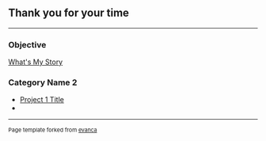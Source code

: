 ## Thank you for your time

---

### Objective

[What's My Story](/sample_page)




### Category Name 2

- [Project 1 Title](http://example.com/)
-




---
<p style="font-size:11px">Page template forked from <a href="https://github.com/evanca/quick-portfolio">evanca</a></p>
<!-- Remove above link if you don't want to attibute -->
